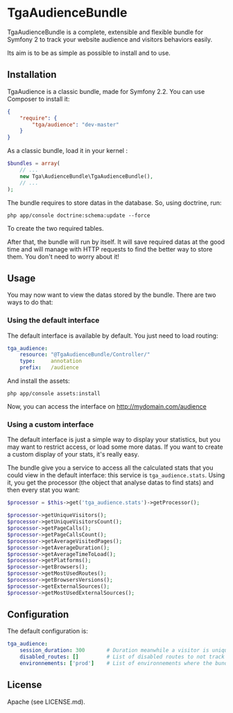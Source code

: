 
TgaAudienceBundle
=================

TgaAudienceBundle is a complete, extensible and flexible bundle for Symfony 2 to track your website audience and
visitors behaviors easily.

Its aim is to be as simple as possible to install and to use.

Installation
------------

TgaAudience is a classic bundle, made for Symfony 2.2. You can use Composer to install it:

``` json
{
    "require": {
        "tga/audience": "dev-master"
    }
}
```

As a classic bundle, load it in your kernel :

``` php
$bundles = array(
	// ...
	new Tga\AudienceBundle\TgaAudienceBundle(),
	// ...
);
```

The bundle requires to store datas in the database. So, using doctrine, run:

```
php app/console doctrine:schema:update --force
```

To create the two required tables.

After that, the bundle will run by itself. It will save required datas at the good time and will manage with HTTP requests
to find the better way to store them. You don't need to worry about it!


Usage
-----

You may now want to view the datas stored by the bundle. There are two ways to do that:

### Using the default interface

The default interface is available by default. You just need to load routing:

``` yaml
tga_audience:
    resource: "@TgaAudienceBundle/Controller/"
    type:     annotation
    prefix:   /audience
```

And install the assets:

```
php app/console assets:install
```

Now, you can access the interface on http://mydomain.com/audience

### Using a custom interface

The default interface is just a simple way to display your statistics, but you may want to restrict
access, or load some more datas. If you want to create a custom display of your stats, it's really
easy.

The bundle give you a service to access all the calculated stats that you could view in the default
interface: this service is `tga_audience.stats`. Using it, you get the processor (the object that
analyse datas to find stats) and then every stat you want:

``` php
$processor = $this->get('tga_audience.stats')->getProcessor();

$processor->getUniqueVisitors();
$processor->getUniqueVisitorsCount();
$processor->getPageCalls();
$processor->getPageCallsCount();
$processor->getAverageVisitedPages();
$processor->getAverageDuration();
$processor->getAverageTimeToLoad();
$processor->getPlatforms();
$processor->getBrowsers();
$processor->getMostUsedRoutes();
$processor->getBrowsersVersions();
$processor->getExternalSources();
$processor->getMostUsedExternalSources();
```

Configuration
-------------

The default configuration is:

``` yaml
tga_audience:
    session_duration: 300       # Duration meanwhile a visitor is unique
    disabled_routes: []         # List of disabled routes to not track with the bundle
    environnements: ['prod']    # List of environnements where the bundle will track requests
```


License
-------

Apache (see LICENSE.md).